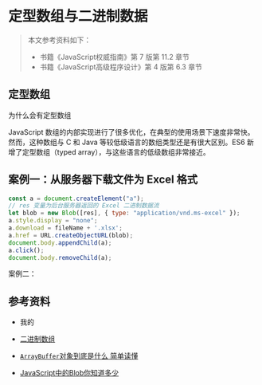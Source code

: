 # 定型数组与二进制数据

> 本文参考资料如下：
>
> - 书籍《JavaScript权威指南》第 7 版第 11.2 章节
> - 书籍《JavaScript高级程序设计》第 4 版第 6.3 章节

## 定型数组

为什么会有定型数组

JavaScript 数组的内部实现进行了很多优化，在典型的使用场景下速度非常快。然而，这种数组与 C 和 Java 等较低级语言的数组类型还是有很大区别。ES6 新增了定型数组（typed array），与这些语言的低级数组非常接近。

## 案例一：从服务器下载文件为 Excel 格式

```javascript
const a = document.createElement("a");
// res 变量为后台服务器返回的 Excel 二进制数据流
let blob = new Blob([res], { type: "application/vnd.ms-excel" });
a.style.display = "none";
a.download = fileName + '.xlsx';
a.href = URL.createObjectURL(blob);
document.body.appendChild(a);
a.click();
document.body.removeChild(a);
```

案例二：

## 参考资料

- 我的

- [二进制数组](http://javascript.ruanyifeng.com/stdlib/arraybuffer.html)
- [`ArrayBuffer`对象到底是什么 简单读懂](https://juejin.cn/post/7001499034430996488)
- [JavaScript中的Blob你知道多少](https://zhuanlan.zhihu.com/p/500199997)

